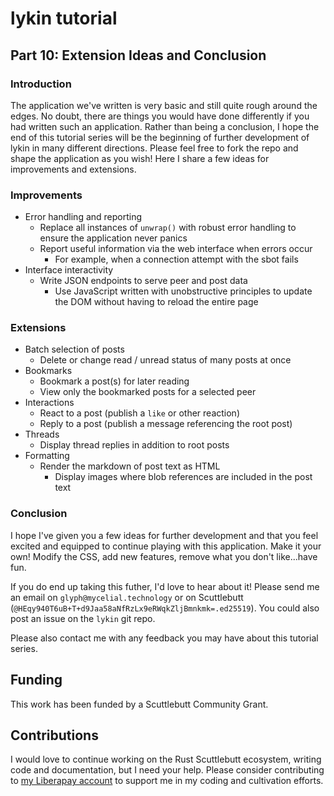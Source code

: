 # lykin tutorial

## Part 10: Extension Ideas and Conclusion

### Introduction

The application we've written is very basic and still quite rough around the edges. No doubt, there are things you would have done differently if you had written such an application. Rather than being a conclusion, I hope the end of this tutorial series will be the beginning of further development of lykin in many different directions. Please feel free to fork the repo and shape the application as you wish! Here I share a few ideas for improvements and extensions.

### Improvements

 - Error handling and reporting
   - Replace all instances of `unwrap()` with robust error handling to ensure the application never panics
   - Report useful information via the web interface when errors occur
	   - For example, when a connection attempt with the sbot fails
 - Interface interactivity
   - Write JSON endpoints to serve peer and post data
	 - Use JavaScript written with unobstructive principles to update the DOM without having to reload the entire page

### Extensions

 - Batch selection of posts
   - Delete or change read / unread status of many posts at once
 - Bookmarks
   - Bookmark a post(s) for later reading
   - View only the bookmarked posts for a selected peer
 - Interactions
   - React to a post (publish a `like` or other reaction)
   - Reply to a post (publish a message referencing the root post)
 - Threads
   - Display thread replies in addition to root posts
 - Formatting
   - Render the markdown of post text as HTML
	 - Display images where blob references are included in the post text

### Conclusion

I hope I've given you a few ideas for further development and that you feel excited and equipped to continue playing with this application. Make it your own! Modify the CSS, add new features, remove what you don't like...have fun.

If you do end up taking this futher, I'd love to hear about it! Please send me an email on `glyph@mycelial.technology` or on Scuttlebutt (`@HEqy940T6uB+T+d9Jaa58aNfRzLx9eRWqkZljBmnkmk=.ed25519`). You could also post an issue on the `lykin` git repo.

Please also contact me with any feedback you may have about this tutorial series.

## Funding

This work has been funded by a Scuttlebutt Community Grant.

## Contributions

I would love to continue working on the Rust Scuttlebutt ecosystem, writing code and documentation, but I need your help. Please consider contributing to [my Liberapay account](https://liberapay.com/glyph) to support me in my coding and cultivation efforts.
